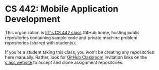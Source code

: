 # CS 442: Mobile Application Development

This organization is [IIT's CS 442 class](https://moss.cs.iit.edu/cs442) GitHub home, hosting public repositories containing sample code and private machine problem repositories (shared with students).

If you're a student taking this class, you won't be creating any repositories here manually. Rather, look for [GitHub Classroom](https://classroom.github.com/classrooms) invitation links on the [class website](https://moss.cs.iit.edu/cs442) to accept and clone assignment repositories. 
